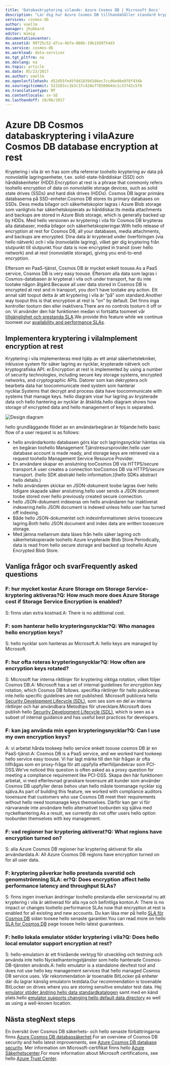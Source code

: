 ```yaml
---
title: 'Databaskryptering vilande: Azure Cosmos DB | Microsoft Docs'
description: "Lär dig hur Azure Cosmos DB tillhandahåller standard kryptering av alla data."
services: cosmos-db
author: voellm
manager: jhubbard
editor: mimig
documentationcenter: 
ms.assetid: 99725c52-d7ca-4bfa-888b-19b1569754d3
ms.service: cosmos-db
ms.workload: data-services
ms.tgt_pltfrm: na
ms.devlang: na
ms.topic: article
ms.date: 05/23/2017
ms.author: voellm
ms.openlocfilehash: d52d55fe45fdd18394166ec7ccd6e46e8f8f434b
ms.sourcegitcommit: 523283cc1b3c37c428e77850964dc1c33742c5f0
ms.translationtype: MT
ms.contentlocale: sv-SE
ms.lasthandoff: 10/06/2017
---
```

# <a name="azure-cosmos-db-database-encryption-at-rest"></a><span data-ttu-id="9e05e-103">Azure DB Cosmos databaskryptering i vila</span><span class="sxs-lookup"><span data-stu-id="9e05e-103">Azure Cosmos DB database encryption at rest</span></span>

<span data-ttu-id="9e05e-104">Kryptering i vila är en fras som ofta refererar toohello kryptering av data på nonvolatile lagringsenheter, t.ex. solid-state-hårddiskar (SSD) och hårddiskenheter (HDD).</span><span class="sxs-lookup"><span data-stu-id="9e05e-104">Encryption at rest is a phrase that commonly refers toohello encryption of data on nonvolatile storage devices, such as solid state drives (SSDs) and hard disk drives (HDDs).</span></span> <span data-ttu-id="9e05e-105">Cosmos DB lagrar primära databaserna på SSD-enheter.</span><span class="sxs-lookup"><span data-stu-id="9e05e-105">Cosmos DB stores its primary databases on SSDs.</span></span> <span data-ttu-id="9e05e-106">Dess media bilagor och säkerhetskopior lagras i Azure Blob storage som vanligtvis har säkerhetskopierats av hårddiskar.</span><span class="sxs-lookup"><span data-stu-id="9e05e-106">Its media attachments and backups are stored in Azure Blob storage, which is generally backed up by HDDs.</span></span> <span data-ttu-id="9e05e-107">Med hello versionen av kryptering i vila för Cosmos DB krypteras alla databaser, media bilagor och säkerhetskopieringar.</span><span class="sxs-lookup"><span data-stu-id="9e05e-107">With hello release of encryption at rest for Cosmos DB, all your databases, media attachments, and backups are encrypted.</span></span> <span data-ttu-id="9e05e-108">Dina data är krypterad under överföringen (via hello nätverk) och i vila (nonvolatile lagring), vilket ger dig kryptering från slutpunkt till slutpunkt.</span><span class="sxs-lookup"><span data-stu-id="9e05e-108">Your data is now encrypted in transit (over hello network) and at rest (nonvolatile storage), giving you end-to-end encryption.</span></span>

<span data-ttu-id="9e05e-109">Eftersom en PaaS-tjänst, Cosmos DB är mycket enkelt toouse.</span><span class="sxs-lookup"><span data-stu-id="9e05e-109">As a PaaS service, Cosmos DB is very easy toouse.</span></span> <span data-ttu-id="9e05e-110">Eftersom alla data som lagras i Cosmos-databasen är krypterat i vila och under transport, har du inte tootake någon åtgärd.</span><span class="sxs-lookup"><span data-stu-id="9e05e-110">Because all user data stored in Cosmos DB is encrypted at rest and in transport, you don't have tootake any action.</span></span> <span data-ttu-id="9e05e-111">Ett annat sätt tooput detta är att kryptering i vila är ”på” som standard.</span><span class="sxs-lookup"><span data-stu-id="9e05e-111">Another way tooput this is that encryption at rest is "on" by default.</span></span> <span data-ttu-id="9e05e-112">Det finns inga kontroller tooturn den eller inaktivera.</span><span class="sxs-lookup"><span data-stu-id="9e05e-112">There are no controls tooturn it off or on.</span></span> <span data-ttu-id="9e05e-113">Vi använder den här funktionen medan vi fortsätta toomeet vår [tillgänglighet och prestanda SLA](https://azure.microsoft.com/support/legal/sla/cosmos-db).</span><span class="sxs-lookup"><span data-stu-id="9e05e-113">We provide this feature while we continue toomeet our [availability and performance SLAs](https://azure.microsoft.com/support/legal/sla/cosmos-db).</span></span>

## <a name="implement-encryption-at-rest"></a><span data-ttu-id="9e05e-114">Implementera kryptering i vila</span><span class="sxs-lookup"><span data-stu-id="9e05e-114">Implement encryption at rest</span></span>

<span data-ttu-id="9e05e-115">Kryptering i vila implementeras med hjälp av ett antal säkerhetstekniker, inklusive system för säker lagring av nycklar, krypterade nätverk och kryptografiska API: er.</span><span class="sxs-lookup"><span data-stu-id="9e05e-115">Encryption at rest is implemented by using a number of security technologies, including secure key storage systems, encrypted networks, and cryptographic APIs.</span></span> <span data-ttu-id="9e05e-116">Datorer som kan dekryptera och bearbeta data har toocommunicate med system som hanterar nycklar.</span><span class="sxs-lookup"><span data-stu-id="9e05e-116">Systems that decrypt and process data have toocommunicate with systems that manage keys.</span></span> <span data-ttu-id="9e05e-117">hello diagram visar hur lagring av krypterade data och hello hantering av nycklar är åtskilda.</span><span class="sxs-lookup"><span data-stu-id="9e05e-117">hello diagram shows how storage of encrypted data and hello management of keys is separated.</span></span> 

![Design diagram](./media/database-encryption-at-rest/design-diagram.png)

<span data-ttu-id="9e05e-119">hello grundläggande flödet av en användarbegäran är följande:</span><span class="sxs-lookup"><span data-stu-id="9e05e-119">hello basic flow of a user request is as follows:</span></span>
- <span data-ttu-id="9e05e-120">hello användarkonto databasen görs klar och lagringsnycklar hämtas via en begäran toohello Management Tjänstresursprovider.</span><span class="sxs-lookup"><span data-stu-id="9e05e-120">hello user database account is made ready, and storage keys are retrieved via a request toohello Management Service Resource Provider.</span></span>
- <span data-ttu-id="9e05e-121">En användare skapar en anslutning tooCosmos DB via HTTPS/secure transport.</span><span class="sxs-lookup"><span data-stu-id="9e05e-121">A user creates a connection tooCosmos DB via HTTPS/secure transport.</span></span> <span data-ttu-id="9e05e-122">(hello SDK abstrakt hello information.)</span><span class="sxs-lookup"><span data-stu-id="9e05e-122">(hello SDKs abstract hello details.)</span></span>
- <span data-ttu-id="9e05e-123">hello användaren skickar en JSON-dokument toobe lagras över hello tidigare skapade säker anslutning.</span><span class="sxs-lookup"><span data-stu-id="9e05e-123">hello user sends a JSON document toobe stored over hello previously created secure connection.</span></span>
- <span data-ttu-id="9e05e-124">hello JSON-dokument indexeras om hello användaren har inaktiverat indexering.</span><span class="sxs-lookup"><span data-stu-id="9e05e-124">hello JSON document is indexed unless hello user has turned off indexing.</span></span>
- <span data-ttu-id="9e05e-125">Både hello JSON-dokumentet och indexinformationen skrivs toosecure lagring.</span><span class="sxs-lookup"><span data-stu-id="9e05e-125">Both hello JSON document and index data are written toosecure storage.</span></span>
- <span data-ttu-id="9e05e-126">Med jämna mellanrum data läses från hello säker lagring och säkerhetskopierade toohello Azure krypterade Blob Store.</span><span class="sxs-lookup"><span data-stu-id="9e05e-126">Periodically, data is read from hello secure storage and backed up toohello Azure Encrypted Blob Store.</span></span>

## <a name="frequently-asked-questions"></a><span data-ttu-id="9e05e-127">Vanliga frågor och svar</span><span class="sxs-lookup"><span data-stu-id="9e05e-127">Frequently asked questions</span></span>

### <a name="q-how-much-more-does-azure-storage-cost-if-storage-service-encryption-is-enabled"></a><span data-ttu-id="9e05e-128">F: hur mycket kostar Azure Storage om Storage Service-kryptering aktiveras?</span><span class="sxs-lookup"><span data-stu-id="9e05e-128">Q: How much more does Azure Storage cost if Storage Service Encryption is enabled?</span></span>
<span data-ttu-id="9e05e-129">S: finns utan extra kostnad.</span><span class="sxs-lookup"><span data-stu-id="9e05e-129">A: There is no additional cost.</span></span>

### <a name="q-who-manages-hello-encryption-keys"></a><span data-ttu-id="9e05e-130">F: som hanterar hello krypteringsnycklar?</span><span class="sxs-lookup"><span data-stu-id="9e05e-130">Q: Who manages hello encryption keys?</span></span>
<span data-ttu-id="9e05e-131">S: hello nycklar som hanteras av Microsoft.</span><span class="sxs-lookup"><span data-stu-id="9e05e-131">A: hello keys are managed by Microsoft.</span></span>

### <a name="q-how-often-are-encryption-keys-rotated"></a><span data-ttu-id="9e05e-132">F: hur ofta roteras krypteringsnycklar?</span><span class="sxs-lookup"><span data-stu-id="9e05e-132">Q: How often are encryption keys rotated?</span></span>
<span data-ttu-id="9e05e-133">S: Microsoft har interna riktlinjer för kryptering viktiga rotation, vilket följer Cosmos DB.</span><span class="sxs-lookup"><span data-stu-id="9e05e-133">A: Microsoft has a set of internal guidelines for encryption key rotation, which Cosmos DB follows.</span></span> <span data-ttu-id="9e05e-134">specifika riktlinjer för hello publiceras inte.</span><span class="sxs-lookup"><span data-stu-id="9e05e-134">hello specific guidelines are not published.</span></span> <span data-ttu-id="9e05e-135">Microsoft publicera hello [Security Development Lifecycle (SDL)](https://www.microsoft.com/sdl/default.aspx), som ses som en del av interna riktlinjer och har användbara Metodtips för utvecklare.</span><span class="sxs-lookup"><span data-stu-id="9e05e-135">Microsoft does publish hello [Security Development Lifecycle (SDL)](https://www.microsoft.com/sdl/default.aspx), which is seen as a subset of internal guidance and has useful best practices for developers.</span></span>

### <a name="q-can-i-use-my-own-encryption-keys"></a><span data-ttu-id="9e05e-136">F: kan jag använda min egen krypteringsnycklar?</span><span class="sxs-lookup"><span data-stu-id="9e05e-136">Q: Can I use my own encryption keys?</span></span>
<span data-ttu-id="9e05e-137">A: vi arbetat hårda tookeep hello service enkelt toouse cosmos DB är en PaaS-tjänst.</span><span class="sxs-lookup"><span data-stu-id="9e05e-137">A: Cosmos DB is a PaaS service, and we worked hard tookeep hello service easy toouse.</span></span> <span data-ttu-id="9e05e-138">Vi har lagt märke till den här frågan är ofta tillfrågas som en proxy-fråga för att uppfylla efterföljandekrav som PCI-DSS.</span><span class="sxs-lookup"><span data-stu-id="9e05e-138">We've noticed this question is often asked as a proxy question for meeting a compliance requirement like PCI-DSS.</span></span> <span data-ttu-id="9e05e-139">Skapa den här funktionen arbetat, vi med efterlevnad granskare tooensure att kunder som använder Cosmos DB uppfyller deras behov utan hello måste toomanage nycklar sig själva.</span><span class="sxs-lookup"><span data-stu-id="9e05e-139">As part of building this feature, we worked with compliance auditors tooensure that customers who use Cosmos DB meet their requirements without hello need toomanage keys themselves.</span></span>
<span data-ttu-id="9e05e-140">Därför kan ger vi för närvarande inte användare hello alternativet tooburden sig själva med nyckelhantering.</span><span class="sxs-lookup"><span data-stu-id="9e05e-140">As a result, we currently do not offer users hello option tooburden themselves with key management.</span></span>

### <a name="q-what-regions-have-encryption-turned-on"></a><span data-ttu-id="9e05e-141">F: vad regioner har kryptering aktiverat?</span><span class="sxs-lookup"><span data-stu-id="9e05e-141">Q: What regions have encryption turned on?</span></span>
<span data-ttu-id="9e05e-142">S: alla Azure Cosmos DB regioner har kryptering aktiverat för alla användardata.</span><span class="sxs-lookup"><span data-stu-id="9e05e-142">A: All Azure Cosmos DB regions have encryption turned on for all user data.</span></span>

### <a name="q-does-encryption-affect-hello-performance-latency-and-throughput-slas"></a><span data-ttu-id="9e05e-143">F: kryptering påverkar hello prestanda svarstid och genomströmning SLA: er?</span><span class="sxs-lookup"><span data-stu-id="9e05e-143">Q: Does encryption affect hello performance latency and throughput SLAs?</span></span>
<span data-ttu-id="9e05e-144">S: finns ingen inverkan ändringar toohello prestanda eller serviceavtal nu att kryptering i vila är aktiverad för alla nya och befintliga konton.</span><span class="sxs-lookup"><span data-stu-id="9e05e-144">A: There is no impact or changes toohello performance SLAs now that encryption at rest is enabled for all existing and new accounts.</span></span> <span data-ttu-id="9e05e-145">Du kan läsa mer på hello [SLA för Cosmos DB](https://azure.microsoft.com/support/legal/sla/cosmos-db) sidan toosee hello senaste garantier.</span><span class="sxs-lookup"><span data-stu-id="9e05e-145">You can read more on hello [SLA for Cosmos DB](https://azure.microsoft.com/support/legal/sla/cosmos-db) page toosee hello latest guarantees.</span></span>

### <a name="q-does-hello-local-emulator-support-encryption-at-rest"></a><span data-ttu-id="9e05e-146">F: hello lokala emulator stöder kryptering i vila?</span><span class="sxs-lookup"><span data-stu-id="9e05e-146">Q: Does hello local emulator support encryption at rest?</span></span>
<span data-ttu-id="9e05e-147">S: hello-emulatorn är ett fristående verktyg för utveckling och testning och använda inte hello Nyckelhanteringstjänster som hello hanterade Cosmos-DB-tjänsten används.</span><span class="sxs-lookup"><span data-stu-id="9e05e-147">A: hello emulator is a standalone dev/test tool and does not use hello key management services that hello managed Cosmos DB service uses.</span></span> <span data-ttu-id="9e05e-148">Vår rekommendation är tooenable BitLocker på enheter där du lagrar känslig emulatorn testdata.</span><span class="sxs-lookup"><span data-stu-id="9e05e-148">Our recommendation is tooenable BitLocker on drives where you are storing sensitive emulator test data.</span></span> <span data-ttu-id="9e05e-149">Hej [emulator stöder ändring hello data standardkatalogen](local-emulator.md) samt med en känd plats.</span><span class="sxs-lookup"><span data-stu-id="9e05e-149">hello [emulator supports changing hello default data directory](local-emulator.md) as well as using a well-known location.</span></span>

## <a name="next-steps"></a><span data-ttu-id="9e05e-150">Nästa steg</span><span class="sxs-lookup"><span data-stu-id="9e05e-150">Next steps</span></span>

<span data-ttu-id="9e05e-151">En översikt över Cosmos DB säkerhets- och hello senaste förbättringarna finns [Azure Cosmos DB databassäkerhet](database-security.md).</span><span class="sxs-lookup"><span data-stu-id="9e05e-151">For an overview of Cosmos DB security and hello latest improvements, see [Azure Cosmos DB database security](database-security.md).</span></span>
<span data-ttu-id="9e05e-152">Mer information om Microsoft-certifikat finns hello [Azure Säkerhetscenter](https://azure.microsoft.com/en-us/support/trust-center/).</span><span class="sxs-lookup"><span data-stu-id="9e05e-152">For more information about Microsoft certifications, see hello [Azure Trust Center](https://azure.microsoft.com/en-us/support/trust-center/).</span></span>
